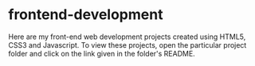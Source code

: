 # frontend-development
Here are my front-end web development projects created using HTML5, CSS3 and Javascript.
To view these projects, open the particular project folder and click on the link given in the folder's README.
